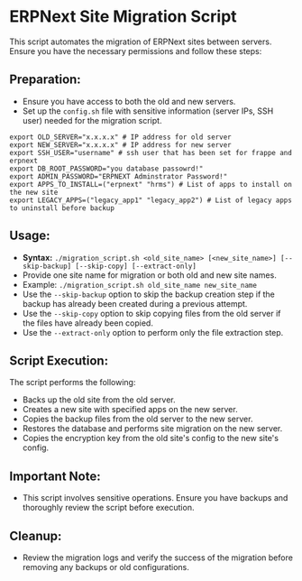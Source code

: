 # ERPNext Site Migration Script

This script automates the migration of ERPNext sites between servers. Ensure you have the necessary permissions and follow these steps:

## Preparation:
- Ensure you have access to both the old and new servers.
- Set up the `config.sh` file with sensitive information (server IPs, SSH user) needed for the migration script.

```
export OLD_SERVER="x.x.x.x" # IP address for old server
export NEW_SERVER="x.x.x.x" # IP address for new server
export SSH_USER="username" # ssh user that has been set for frappe and erpnext
export DB_ROOT_PASSWORD="you database passowrd!"
export ADMIN_PASSWORD="ERPNEXT Adminstrator Password!"
export APPS_TO_INSTALL=("erpnext" "hrms") # List of apps to install on the new site
export LEGACY_APPS=("legacy_app1" "legacy_app2") # List of legacy apps to uninstall before backup
```

## Usage:
- **Syntax:** `./migration_script.sh <old_site_name> [<new_site_name>] [--skip-backup] [--skip-copy] [--extract-only]`
- Provide one site name for migration or both old and new site names.
- Example: `./migration_script.sh old_site_name new_site_name`
- Use the `--skip-backup` option to skip the backup creation step if the backup has already been created during a previous attempt.
- Use the `--skip-copy` option to skip copying files from the old server if the files have already been copied.
- Use the `--extract-only` option to perform only the file extraction step.

## Script Execution:
The script performs the following:
- Backs up the old site from the old server.
- Creates a new site with specified apps on the new server.
- Copies the backup files from the old server to the new server.
- Restores the database and performs site migration on the new server.
- Copies the encryption key from the old site's config to the new site's config.

## Important Note:
- This script involves sensitive operations. Ensure you have backups and thoroughly review the script before execution.

## Cleanup:
- Review the migration logs and verify the success of the migration before removing any backups or old configurations.

